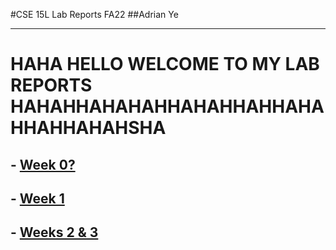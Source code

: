 #CSE 15L Lab Reports FA22
##Adrian Ye 

------
# HAHA HELLO WELCOME TO MY LAB REPORTS HAHAHHAHAHAHHAHAHHAHHAHAHHAHHAHAHSHA


## - [Week 0?](lab-report-1-week-0.md)
## - [Week 1](lab-report-1-(week-1).md)
## - [Weeks 2 & 3](lab-report-2-(week-2%2B3).md)

